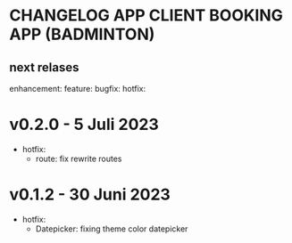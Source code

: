 # CHANGELOG APP CLIENT BOOKING APP (BADMINTON)

## next relases

enhancement:
feature:
bugfix:
hotfix:

# v0.2.0 - 5 Juli 2023

- hotfix:
  - route: fix rewrite routes

# v0.1.2 - 30 Juni 2023

- hotfix:
  - Datepicker: fixing theme color datepicker
